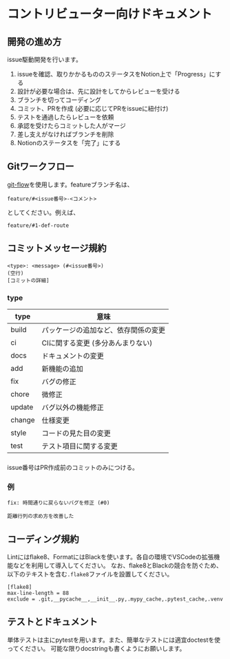 # コントリビューター向けドキュメント

## 開発の進め方

issue駆動開発を行います。

1. issueを確認、取りかかるもののステータスをNotion上で「Progress」にする
1. 設計が必要な場合は、先に設計をしてからレビューを受ける
1. ブランチを切ってコーディング
1. コミット、PRを作成 (必要に応じてPRをissueに紐付け)
1. テストを通過したらレビューを依頼
1. 承認を受けたらコミットした人がマージ
1. 差し支えがなければブランチを削除
1. Notionのステータスを「完了」にする

## Gitワークフロー

[git-flow](https://qiita.com/KosukeSone/items/514dd24828b485c69a05)を使用します。featureブランチ名は、
```
feature/#<issue番号>-<コメント>
```
としてください。例えば、
```
feature/#1-def-route
```

## コミットメッセージ規約

```
<type>: <message> (#<issue番号>)
(空行)
[コミットの詳細]
```

### type

| type | 意味 |
|------|-----|
| build | パッケージの追加など、依存関係の変更 |
| ci | CIに関する変更 (多分あんまりない) |
| docs | ドキュメントの変更 |
| add | 新機能の追加 |
| fix | バグの修正 |
| chore | 微修正 |
| update | バグ以外の機能修正 |
| change | 仕様変更 |
| style | コードの見た目の変更 |
| test | テスト項目に関する変更 |

###

issue番号はPR作成前のコミットのみにつける。

### 例

```
fix: 時間通りに戻らないバグを修正 (#0)

距離行列の求め方を改善した
```

## コーディング規約

Lintにはflake8、FormatにはBlackを使います。各自の環境でVSCodeの拡張機能などを利用して導入してください。
なお、flake8とBlackの競合を防ぐため、以下のテキストを含む`.flake8`ファイルを設置してください。

```
[flake8]
max-line-length = 88
exclude = .git,__pycache__,__init__.py,.mypy_cache,.pytest_cache,.venv
```

## テストとドキュメント

単体テストは主にpytestを用います。また、簡単なテストには適宜doctestを使ってください。
可能な限りdocstringも書くようにお願いします。
